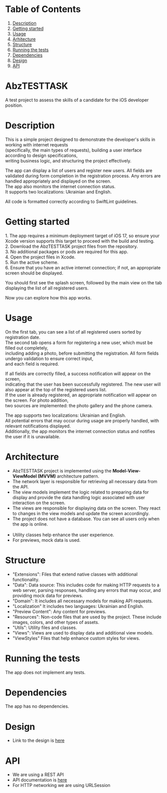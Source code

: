 # Table of Contents
1. [Description](#description)
2. [Getting started](#getting-started)
3. [Usage](#usage)
4. [Arhitecture](#arhitecture)
5. [Structure](#structure)
6. [Running the tests](#running-the-tests)
7. [Dependencies](#dependencies)
8. [Design](#design)
9. [API](#api)

# AbzTESTTASK
A test project to assess the skills of a candidate for the iOS developer position.

# Description
<p>
  This is a simple project designed to demonstrate the developer's skills in working with internet requests<br>
  (specifically, the main types of requests), building a user interface according to design specifications,<br> 
  writing business logic, and structuring the project effectively.<br>

  The app can display a list of users and register new users. All fields are validated during form completion in the registration process. 
  Any errors are handled appropriately and displayed on the screen.<br>
  The app also monitors the internet connection status.<br>
  It supports two localizations: Ukrainian and English.<br>

  All code is formatted correctly according to SwiftLint guidelines.
  </p>

# Getting started
<p>
1. The app requires a minimum deployment target of iOS 17, so ensure your Xcode version supports this target to proceed with the build and testing.<br>
2. Download the AbzTESTTASK project files from the repository.<br>
3. No additional packages or pods are required for this app.<br>
4. Open the project files in Xcode.<br>
5. Run the active scheme.<br>
6. Ensure that you have an active internet connection; if not, an appropriate screen should be displayed.<br>
  
You should first see the splash screen, followed by the main view on the tab displaying the list of all registered users.<br>

Now you can explore how this app works.<br>
</p>

# Usage
<p>
On the first tab, you can see a list of all registered users sorted by registration date.<br> 
The second tab opens a form for registering a new user, which must be filled out completely,<br> 
including adding a photo, before submitting the registration. All form fields undergo validation to ensure correct input,<br> 
and each field is required.<br>

If all fields are correctly filled, a success notification will appear on the screen,<br> 
indicating that the user has been successfully registered. The new user will also appear at the top of the registered users list.<br> 
If the user is already registered, an appropriate notification will appear on the screen. For photo addition,<br> 
two sources are implemented: the photo gallery and the phone camera.<br>

The app supports two localizations: Ukrainian and English.<br> 
All potential errors that may occur during usage are properly handled, with relevant notifications displayed.<br> 
Additionally, the app monitors the internet connection status and notifies the user if it is unavailable.
</p>

# Architecture
* AbzTESTTASK project is implemented using the <strong>Model-View-ViewModel (MVVM)</strong> architecture pattern.
* The network layer is responsible for retrieving all necessary data from the API.
* The view models implement the logic related to preparing data for display and provide the data handling logic associated with user interaction on the screen.
* The views are responsible for displaying data on the screen. They react to changes in the view models and update the screen accordingly.
* The project does not have a database. You can see all users only when the app is online.<br><br>
* Utility classes help enhance the user experience.
* For previews, mock data is used.

# Structure 
* "Extensions": Files that extend native classes with additional functionality.
* "Data": Data source: This includes code for making HTTP requests to a web server, parsing responses, handling any errors that may occur, and providing mock data for previews.
* "Domain": It includes all necessary models for making API requests.
* "Localization" It includes two languages: Ukrainian and English.
* "Preview Content": Any content for previews.
* "Resources": Non-code files that are used by the project. These include images, colors, and other types of assets.
* "Utils": Utility files and classes.
* "Views": Views are used to display data and additional view models.
* "ViewStyles" Files that help enhance custom styles for views.

# Running the tests
<p>The app does not implement any tests.</p>

# Dependencies
<p>The app has no dependencies.</p>

# Design 
* Link to the design is [here](https://www.figma.com/design/Ip7bsgTfPlzszIEyIwXzUa/Testtask---App?node-id=0-1&node-type=canvas&t=aEFCAlIeyaOBEt13-0) <br>

# API 
* We are using a REST API
* API documentation is [here](https://openapi_apidocs.abz.dev/frontend-test-assignment-v1)
* For HTTP networking we are using URLSession
